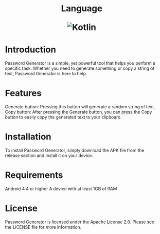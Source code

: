 
<h1 align="center">Language
 
 ![Kotlin](https://img.shields.io/badge/kotlin-%237F52FF.svg?style=for-the-badge&logo=kotlin&logoColor=white)
  
# Introduction
Password Generator is a simple, yet powerful tool that helps you perform a specific task. Whether you need to generate something or copy a string of text, Password Generator is here to help.

# Features
Generate button: Pressing this button will generate a random string of text.
Copy button: After pressing the Generate button, you can press the Copy button to easily copy the generated text to your clipboard.
# Installation
To install Password Generator, simply download the APK file from the release section and install it on your device.

# Requirements
Android 4.4 or higher
A device with at least 1GB of RAM

# License
Password Generator is licensed under the Apache License 2.0. Please see the LICENSE file for more information.
